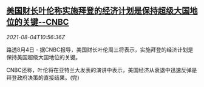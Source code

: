 <!--1628076709000-->
[美国财长叶伦称实施拜登的经济计划是保持超级大国地位的关键--CNBC](https://cn.reuters.com/article/yellen-biden-interview-cnbc-0804-wedn-idCNKBS2F516U)
------

<div><i>2021-08-04T10:56:36Z</i></div><p>路透8月4日 - 据CNBC报导，美国财长叶伦周三将表示，实施拜登的经济计划是保持美国超级大国地位的关键。</p><p>CNBC还称，叶伦将在亚特兰大发表的演讲中表示，美国经济从衰退中迅速反弹是拜登政府决策的直接结果。(完)</p>
